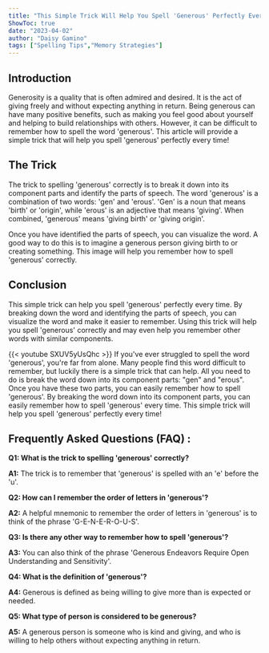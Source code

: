 ```yaml
---
title: "This Simple Trick Will Help You Spell 'Generous' Perfectly Every Time!"
ShowToc: true 
date: "2023-04-02"
author: "Daisy Gamino" 
tags: ["Spelling Tips","Memory Strategies"]
---
```

## Introduction

Generosity is a quality that is often admired and desired. It is the act of giving freely and without expecting anything in return. Being generous can have many positive benefits, such as making you feel good about yourself and helping to build relationships with others. However, it can be difficult to remember how to spell the word 'generous'. This article will provide a simple trick that will help you spell 'generous' perfectly every time! 

## The Trick

The trick to spelling 'generous' correctly is to break it down into its component parts and identify the parts of speech. The word 'generous' is a combination of two words: 'gen' and 'erous'. 'Gen' is a noun that means 'birth' or 'origin', while 'erous' is an adjective that means 'giving'. When combined, 'generous' means 'giving birth' or 'giving origin'. 

Once you have identified the parts of speech, you can visualize the word. A good way to do this is to imagine a generous person giving birth to or creating something. This image will help you remember how to spell 'generous' correctly. 

## Conclusion

This simple trick can help you spell 'generous' perfectly every time. By breaking down the word and identifying the parts of speech, you can visualize the word and make it easier to remember. Using this trick will help you spell 'generous' correctly and may even help you remember other words with similar components.

{{< youtube SXUV5yUsQhc >}} 
If you've ever struggled to spell the word 'generous', you're far from alone. Many people find this word difficult to remember, but luckily there is a simple trick that can help. All you need to do is break the word down into its component parts: "gen" and "erous". Once you have these two parts, you can easily remember how to spell 'generous'. By breaking the word down into its component parts, you can easily remember how to spell 'generous' every time. This simple trick will help you spell 'generous' perfectly every time!

## Frequently Asked Questions (FAQ) :
**Q1: What is the trick to spelling 'generous' correctly?**

**A1:** The trick is to remember that 'generous' is spelled with an 'e' before the 'u'.

**Q2: How can I remember the order of letters in 'generous'?**

**A2:** A helpful mnemonic to remember the order of letters in 'generous' is to think of the phrase 'G-E-N-E-R-O-U-S'.

**Q3: Is there any other way to remember how to spell 'generous'?**

**A3:** You can also think of the phrase 'Generous Endeavors Require Open Understanding and Sensitivity'.

**Q4: What is the definition of 'generous'?**

**A4:** Generous is defined as being willing to give more than is expected or needed.

**Q5: What type of person is considered to be generous?**

**A5:** A generous person is someone who is kind and giving, and who is willing to help others without expecting anything in return.





